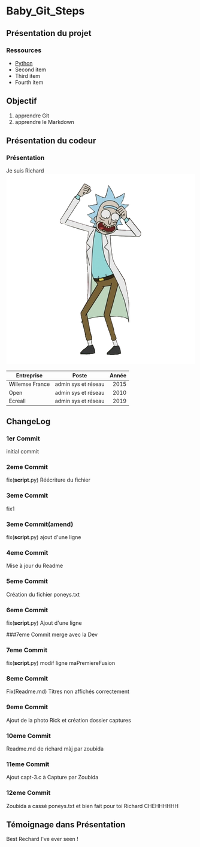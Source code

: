 # Baby_Git_Steps

## Présentation du projet

### Ressources
- [Python](https://www.python.org)
- Second item
- Third item
- Fourth item 

## Objectif
1. apprendre Git
2. apprendre le Markdown


## Présentation du codeur
### Présentation

Je suis Richard
![rick](rick.png)

| Entreprise   |  Poste    |  Année |
|----------|:-------------:|------:|
| Willemse France |  admin sys et réseau | 2015 |
| Open |    admin sys et réseau  |   2010 |
| Ecreall |  admin sys et réseau |    2019 |

## ChangeLog
### 1er Commit
initial commit

### 2eme Commit
fix(__script__.py) Réécriture du fichier

### 3eme Commit
fix1

### 3eme Commit(amend)
fix(__script__.py) ajout d'une ligne

### 4eme Commit
Mise à jour du Readme


### 5eme Commit
Création du fichier poneys.txt

### 6eme Commit
fix(__script__.py) Ajout d'une ligne

###7eme Commit
merge avec la Dev

### 7eme Commit
fix(__script__.py) modif ligne maPremiereFusion

### 8eme Commit
Fix(Readme.md) Titres non affichés correctement

### 9eme Commit
Ajout de la photo Rick et création dossier captures

### 10eme Commit 
Readme.md de richard màj par zoubida

### 11eme Commit
Ajout capt-3.c à Capture par Zoubida 

### 12eme Commit
Zoubida a cassé poneys.txt et bien fait pour toi Richard CHEHHHHHH

## Témoignage dans Présentation
Best Rechard I've ever seen !

